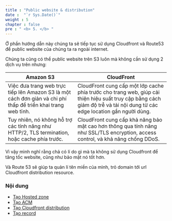 ```yaml
---
title : "Public website & distribution"
date :  "`r Sys.Date()`" 
weight : 5
chapter : false
pre : " <b> 5. </b> "
---
```


Ở phần hướng dẫn này chúng ta sẽ tiếp tục sử dụng Cloudfront và Route53 để public website của chúng ta ra ngoài internet. 

Chúng ta cũng có thể public website trên S3 luôn mà không cần sử dụng 2 dịch vụ trên nhưng:

| Amazon S3 | CloudFront|
| ----------- | ----------- |
| Việc đưa trang web trực tiếp lên Amazon S3 là một cách đơn giản và chi phí thấp để triển khai trang web tĩnh. | CloudFront cung cấp một lớp cache phía trước cho trang web, giúp cải thiện hiệu suất truy cập bằng cách giảm độ trễ và tải nội dung từ các edge location gần người dùng. |
| Tuy nhiên, nó không hỗ trợ các tính năng như HTTP/2, TLS termination, hoặc cache phía trước. | CloudFront cung cấp khả năng bảo mật cao hơn thông qua tính năng như SSL/TLS encryption, access control, và khả năng chống DDoS. |

Vì vậy mình nghĩ rằng chả có lí do gì mà ta không sử dụng Cloudfront để tăng tốc website, cũng như bảo mật nó tốt hơn.

Và Route 53 sẽ giúp ta quản lí tên miền của mình, trỏ domain tới url Cloudfront distribution resource.

### Nội dung
- [Tạo Hosted zone](5.1-createHostedZone/)
- [Tạo ACM](5.2-createACM/)
- [Tạo Cloudfront distribution](5.3-createCloudfront/)
- [Tạo record](5.4-createRecord/)

